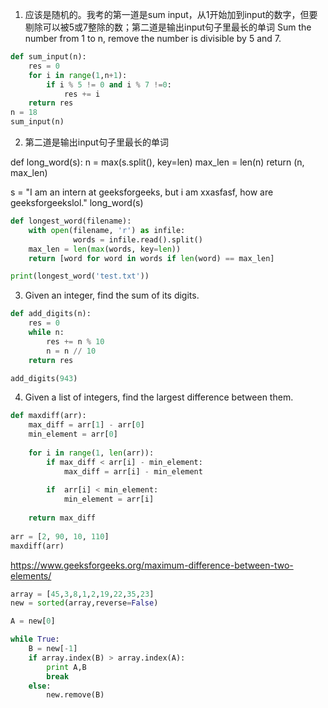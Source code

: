 1. 应该是随机的。我考的第一道是sum input，从1开始加到input的数字，但要剔除可以被5或7整除的数；第二道是输出input句子里最长的单词
Sum the number from 1 to n, remove the number is  divisible by 5 and 7.

```Python
def sum_input(n):
    res = 0
    for i in range(1,n+1):
        if i % 5 != 0 and i % 7 !=0:
            res += i 
    return res
n = 18
sum_input(n)
```

2. 第二道是输出input句子里最长的单词

def long_word(s):
    n = max(s.split(), key=len)
    max_len = len(n)
    return (n, max_len)

s = "I am an intern at geeksforgeeks, but i am xxasfasf, how are geeksforgeekslol."
long_word(s)

```Python
def longest_word(filename):
    with open(filename, 'r') as infile:
              words = infile.read().split()
    max_len = len(max(words, key=len))
    return [word for word in words if len(word) == max_len]

print(longest_word('test.txt'))
```

3. Given an integer, find the sum of its digits. 
```Python
def add_digits(n):
    res = 0
    while n:
        res += n % 10
        n = n // 10
    return res

add_digits(943)
```

4. Given a list of integers, find the largest difference between them.

```Python
def maxdiff(arr):
    max_diff = arr[1] - arr[0]
    min_element = arr[0]
    
    for i in range(1, len(arr)):
        if max_diff < arr[i] - min_element:
            max_diff = arr[i] - min_element
        
        if  arr[i] < min_element:
            min_element = arr[i]
        
    return max_diff
    
arr = [2, 90, 10, 110] 
maxdiff(arr)
```

https://www.geeksforgeeks.org/maximum-difference-between-two-elements/

```Python
array = [45,3,8,1,2,19,22,35,23]
new = sorted(array,reverse=False)

A = new[0]

while True:
    B = new[-1]
    if array.index(B) > array.index(A):
        print A,B
        break
    else:
        new.remove(B)
```
